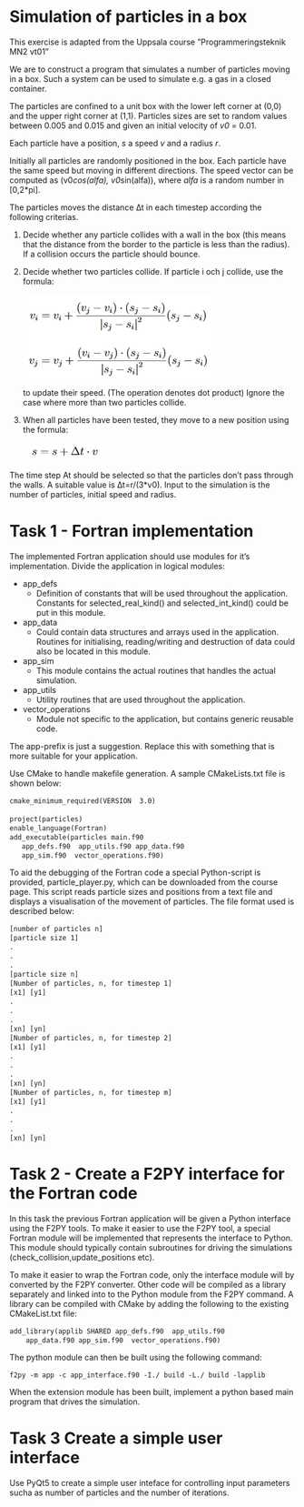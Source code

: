 # Simulation of particles in a box

This exercise is adapted from the Uppsala course ”Programmeringsteknik MN2 vt01”

We are to construct a program that simulates a number of particles moving in a box. Such a system can be used to simulate e.g.  a gas in a closed container.

The particles are confined to a unit box with the lower left corner at (0,0) and the upper
right corner at (1,1). Particles sizes are set to random values between 0.005 and 0.015 and given an initial velocity of *v0* = 0.01.

Each particle have a position, *s* a speed *v* and a radius *r*.

Initially all particles are randomly positioned in the box.  Each particle have the same speed but moving in different directions. The speed vector can be computed as (v0*cos(alfa), v0*sin(alfa)), where *alfa* is a random number in [0,2*pi]. 

The particles moves the distance ∆t in each timestep according the following criterias.

 1. Decide  whether  any  particle  collides  with  a  wall  in  the  box  (this  means  that  the distance from the border to the particle is less than the radius).  If a collision occurs the particle should bounce.
 1. Decide whether two particles collide. If particle i och j collide, use the formula: 
 
    ![alt text](collision_formula.png "Mean and variance")

    to update their speed.  (The operation denotes dot product) Ignore the case where more than two particles collide.

1. When all particles have been tested, they move to a new position using the formula:

    ![alt text](pos_formula.png "Mean and variance")

The time step At should be selected so that the particles don’t pass through the walls.  A suitable value is ∆t=r/(3*v0). Input to the simulation is the number of particles, initial speed and radius.

# Task 1 - Fortran implementation

The implemented Fortran application should use modules for it’s implementation.  Divide the application in logical modules:

 * app_defs
   * Definition of constants that will be used throughout the application.  Constants for selected_real_kind() and selected_int_kind() could be put in this module.
 * app_data
   * Could contain data structures and arrays used in the application.  Routines for initialising, reading/writing and destruction of data could also be located in this module.
 * app_sim
   * This module contains the actual routines that handles the actual simulation.
 * app_utils
   * Utility routines that are used throughout the application.
 * vector_operations
   * Module not specific to the application, but contains generic reusable code.
   
The app-prefix is just a suggestion. Replace this with something that is more suitable for your application.

Use CMake to handle makefile generation.  A sample CMakeLists.txt file is shown below:

    cmake_minimum_required(VERSION  3.0)
    
    project(particles)
    enable_language(Fortran)
    add_executable(particles main.f90 
       app_defs.f90  app_utils.f90 app_data.f90  
       app_sim.f90  vector_operations.f90)

To  aid  the  debugging  of  the  Fortran  code  a  special  Python-script  is  provided,  particle_player.py, which can be downloaded from the course page.  This script reads particle sizes and positions from a text file and displays a visualisation of the movement of particles.  The file format used is described below:

    [number of particles n]
    [particle size 1]
    .
    .
    .
    [particle size n]
    [Number of particles, n, for timestep 1]
    [x1] [y1]
    .
    .
    .
    [xn] [yn]
    [Number of particles, n, for timestep 2]
    [x1] [y1]
    .
    .
    .
    [xn] [yn]
    [Number of particles, n, for timestep m]
    [x1] [y1]
    .
    .
    .
    [xn] [yn]

# Task 2 - Create a F2PY interface for the Fortran code

In this task the previous Fortran application will be given a Python interface using the F2PY  tools.   To  make  it  easier  to  use  the  F2PY  tool,  a  special  Fortran  module  will be implemented that represents the interface to Python.  This module should typically contain subroutines for driving the simulations (check_collision,update_positions etc).

To make it easier to wrap the Fortran code, only the interface module will by converted by the F2PY converter.  Other code will be compiled as a library separately and linked into to the Python module from the F2PY command.  A library can be compiled with CMake by adding the following to the existing CMakeList.txt file:

    add_library(applib SHARED app_defs.f90  app_utils.f90  
        app_data.f90 app_sim.f90  vector_operations.f90)

The python module can then be built using the following command: 

    f2py -m app -c app_interface.f90 -I./ build -L./ build -lapplib

When  the  extension  module  has  been  built,  implement  a  python  based  main  program that drives the simulation.

# Task 3 Create a simple user interface

Use PyQt5 to create a simple user inteface for controlling input parameters sucha as number of particles and the number of iterations.
    